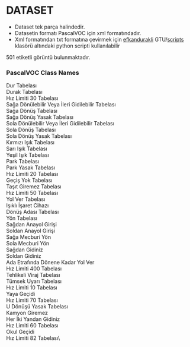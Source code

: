 # DATASET

* Dataset tek parça halindedir.
* Datasetin formatı PascalVOC için xml formatındadır.
* Xml formatından txt formatına çevirmek için [efkandurakli](https://github.com/savhascelik/TTVS/commits?author=efkandurakli) GTU/[scripts](https://github.com/savhascelik/TTVS/tree/master/GTU/scripts) klasörü altındaki python scripti kullanılabilir


501 etiketli görüntü bulunmaktadır.



### PascalVOC Class Names

Dur Tabelası\
Durak Tabelası\
Hız Limiti 30 Tabelası\
Sağa Dönülebilir Veya İleri Gidilebilir Tabelası\
Sağa Dönüş Tabelası\
Sağa Dönüş Yasak Tabelası\
Sola Dönülebilir Veya İleri Gidilebilir Tabelası\
Sola Dönüş Tabelası\
Sola Dönüş Yasak Tabelası\
Kırmızı Işık Tabelası\
Sarı Işık Tabelası\
Yeşil Işık Tabelası\
Park Tabelası\
Park Yasak Tabelası\
Hız Limiti 20 Tabelası\
Geçiş Yok Tabelası\
Taşıt Giremez Tabelası\
Hız Limiti 50 Tabelası\
Yol Ver Tabelası\
Işıklı İşaret Cihazı\
Dönüş Adası Tabelası\
Yön Tabelası\
Sağdan Anayol Girişi\
Soldan Anayol Girişi\
Sağa Mecburi Yön\
Sola Mecburi Yön\
Sağdan Gidiniz\
Soldan Gidiniz\
Ada Etrafında Dönene Kadar Yol Ver\
Hız Limiti 400 Tabelası\
Tehlikeli Viraj Tabelası\
Tümsek Uyarı Tabelası\
Hız Limiti 10 Tabelası\
Yaya Geçidi\
Hız Limiti 70 Tabelası\
U Dönüşü Yasak Tabelası\
Kamyon Giremez\
Her İki Yandan Gidiniz\
Hız Limiti 60 Tabelası\
Okul Geçidi\
Hız Limiti 82 Tabelası\


